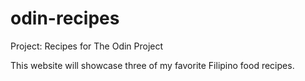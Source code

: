 # odin-recipes

Project: Recipes for The Odin Project

This website will showcase three of my favorite Filipino food recipes.